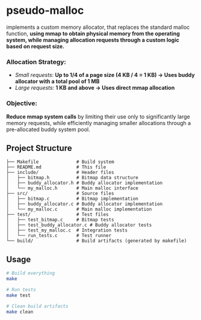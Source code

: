 # pseudo-malloc

implements a custom memory allocator, that replaces the standard malloc function, **using mmap to obtain physical memory from the operating system, while managing allocation requests through a custom logic based on request size.**

### Allocation Strategy:
- _Small requests_: **Up to 1/4 of a page size (4 KB / 4 = 1 KB) → Uses buddy allocator with a total pool of 1 MB**
- _Large requests_: **1 KB and above → Uses direct mmap allocation**

### Objective:
**Reduce mmap system calls** by limiting their use only to significantly large memory requests, while efficiently managing smaller allocations through a pre-allocated buddy system pool.

## Project Structure
```
├── Makefile              # Build system
├── README.md             # This file
├── include/              # Header files
│   ├── bitmap.h          # Bitmap data structure
│   ├── buddy_allocator.h # Buddy allocator implementation
│   └── my_malloc.h       # Main malloc interface
├── src/                  # Source files
│   ├── bitmap.c          # Bitmap implementation
│   ├── buddy_allocator.c # Buddy allocator implementation
│   └── my_malloc.c       # Main malloc implementation
├── test/                 # Test files
│   ├── test_bitmap.c     # Bitmap tests
│   ├── test_buddy_allocator.c # Buddy allocator tests
│   ├── test_my_malloc.c  # Integration tests
│   └── run_tests.c       # Test runner
└── build/                # Build artifacts (generated by makefile)
```

## Usage

```bash
# Build everything
make

# Run tests
make test

# Clean build artifacts
make clean
```